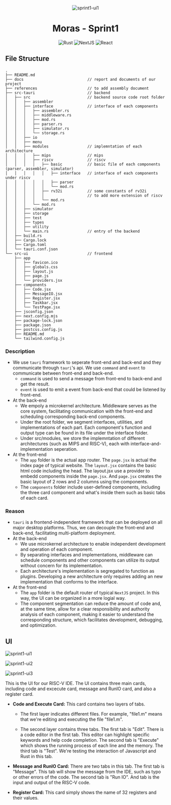 <div align=center>

![sprint1-ui1](img/sprint1-ui1.png)

# Moras - Sprint1

![Rust](https://img.shields.io/badge/Rust-1.7-green) ![NextJS](https://img.shields.io/badge/NextJS-^14.1.4-green) ![React](https://img.shields.io/badge/React-^18.2.0-greeb)

</div>

## File Structure

```text
.
├── README.md
├── docs                            // report and documents of our project
├── references                      // to add assembly document
├── src-tauri                       // backend
│   ├── src                         // backend source code root folder
│   │   ├── assembler
│   │   ├── interface               // interface of each components
│   │   │   ├── assembler.rs
│   │   │   ├── middleware.rs
│   │   │   ├── mod.rs
│   │   │   ├── parser.rs
│   │   │   ├── simulator.rs
│   │   │   └── storage.rs
│   │   ├── io
│   │   ├── menu
│   │   ├── modules                 // implemntation of each architecture
│   │   │   ├── mips                // mips
│   │   │   ├── riscv               // riscv
│   │   │   │   ├── basic           // basic file of each components (parser, assembler, simulator)
│   │   │   │   │   ├── interface   // interface of each components under riscv
│   │   │   │   │   ├── parser
│   │   │   │   │   └── mod.rs
│   │   │   │   ├── rv32i           // some constants of rv32i
│   │   │   │   │                   // to add more extension of riscv
│   │   │   │   └── mod.rs
│   │   │   └── mod.rs
│   │   ├── simulator
│   │   ├── storage
│   │   ├── test
│   │   ├── types
│   │   ├── utility
│   │   └── main.rs                 // entry of the backend
│   ├── build.rs
│   ├── Cargo.lock 
│   ├── Cargo.toml
│   └── tauri.conf.json
└── src-ui                          // frontend
    ├── app
    │   ├── favicon.ico
    │   ├── globals.css
    │   ├── layout.js
    │   ├── page.js
    │   └── providers.jsx
    ├── components
    │   ├── Code.jsx
    │   ├── MessageIO.jsx
    │   ├── Register.jsx
    │   ├── Taskbar.jsx
    │   └── TestPage.jsx
    ├── jsconfig.json
    ├── next.config.mjs
    ├── package-lock.json
    ├── package.json
    ├── postcss.config.js
    ├── README.md
    └── tailwind.config.js
```

### Description

- We use `tauri` framework to seperate front-end and back-end and they communicate through `tauri`'s api. We use `command` and `event` to communicate between front-end and back-end.
  - `command` is used to send a message from front-end to back-end and get the result.
  - `event` is used to emit a event from back-end that could be listened by front-end.
- At the back-end
  - We empoly a microkernel architecture. Middleware serves as the core system, facilitating communication with the front-end and scheduling corresponding back-end components.
  - Under the root folder, we segment interfaces, utilities, and implementations of each part. Each component's function and output type can be found in its file under the interface folder.
  - Under src/modules, we store the implemntation of different architectures (such as MIPS and RISC-V), each with interface-and-implementation seperation.
- At the front-end
  - The `app` folder is the actual app router. The `page.jsx` is actual the index page of typical website. The `layout.jsx` contains the basic html code including the head. The layout.jsx use a provider to embedd components inside the `page.jsx`. And `page.jsx` creates the basic layout of 2 rows and 2 columns using the components.
  - The `components` folder include user-defined components, including the three card component and what's inside them such as basic tabs of each card.

### Reason

- `tauri` is a frontend-independent framework that can be deployed on all major desktop platforms. Thus, we can decouple the front-end and back-end, facilitating multi-platform deployment.
- At the back-end
  - We use microkernel architecture to enable independent development and operation of each component.
  - By separating interfaces and implementations, middleware can schedule components and other components can utilize its output without concern for its implementation.
  - Each architecture's implementation is segregated to function as plugins. Developing a new architecture only requires adding an new implementation that conforms to the interface.
- At the front-end
  - The `app` folder is the default router of typical `NextJS` project. In this way, the UI can be organized in a more logial way.
  - The component segmentation can reduce the amount of code and, at the same time, allow for a clear responsibility and authority analysis of each component, making it easier to understand the corresponding structure, which facilitates development, debugging, and optimization.

## UI

![sprint1-ui1](img/sprint1-ui5.png)

![sprint1-ui2](img/sprint1-ui6.png)

![sprint1-ui3](img/sprint1-ui7.png)

This is the UI for our RISC-V IDE. The UI contains three main cards, including code and excecute card, message and RunIO card, and also a register card.

- **Code and Execute Card:** This card contains two layers of tabs.

  - The first layer indicates different files. For example, "file1.m" means that we're editing and executing the file "file1.m".

  - The second layer contains three tabs. The first tab is "Edit". There is a code editor in the first tab. This editor can highlight specific keywords and help code completion. The second tab is "Execute" which shows the running process of each line and the memory. The third tab is "Test". We're testing the interaction of Javascript and Rust in this tab.

- **Message and RunIO Card:** There are two tabs in this tab. The first tab is "Message". This tab will show the message from the IDE, such as typo or other errors of the code. The second tab is "Run IO". And tab is the input and output of the RISC-V code.

- **Register Card:** This card simply shows the name of 32 registers and their values.

